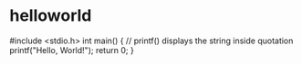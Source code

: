 # helloworld
#include <stdio.h>
int main() {
   // printf() displays the string inside quotation
   printf("Hello, World!");
   return 0;
}
